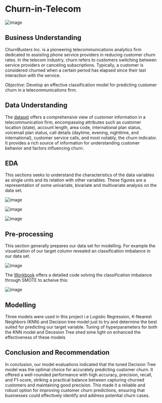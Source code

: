 # Churn-in-Telecom
![image](https://github.com/evamwende/Churn-in-Telecom/assets/82519367/98d61d54-0d36-4ff7-a8eb-19b32041f7d5)


## Business Understanding
ChurnBusters Inc. is a pioneering telecommunications analytics firm dedicated to assisting phone service providers in reducing customer churn rates. In the telecom industry, churn refers to customers switching between service providers or canceling subscriptions. Typically, a customer is considered churned when a certain period has elapsed since their last interaction with the service. 

*Objective*: Develop an effective classification model for predicting customer churn in a telecommunications firm.

## Data Understanding
The [dataset](https://www.kaggle.com/datasets/becksddf/churn-in-telecoms-dataset) offers a comprehensive view of customer information in a telecommunication firm, encompassing attributes such as customer location (state), account length, area code, international plan status, voicemail plan status, call details (daytime, evening, nighttime, and international), customer service calls, and most notably, the churn indicator. It provides a rich source of information for understanding customer behavior and factors influencing churn.

## EDA 
This sections seeks to understand the characteristics of the data variables as single units and its relation with other variables.
These figures are a representation of some univariate, bivariate and multivariate analysis on the data set.


![image](https://github.com/evamwende/Churn-in-Telecom/assets/82519367/559385f0-87f1-4042-9ba6-b189c82cf1c2)


![image](https://github.com/evamwende/Churn-in-Telecom/assets/82519367/2db75f5f-4c93-4f38-a93c-3d7fbb322c17)


![image](https://github.com/evamwende/Churn-in-Telecom/assets/82519367/64cdeb12-d6ba-4c57-bf26-5a112911fe4f)

## Pre-processing
This section generally prepares our data set for modelling. For example the visualization of our target column revealed an classification imbalance in our data set.


![image](https://github.com/evamwende/Churn-in-Telecom/assets/82519367/36c6a2a7-fce1-4be3-bf20-eb851c3fcd00)


The [Workbook](https://github.com/evamwende/Churn-in-Telecom/blob/main/Workbook.ipynb) offers a detailed code solving the classification imbalance through SMOTE to acheive this:


![image](https://github.com/evamwende/Churn-in-Telecom/assets/82519367/d02d4f23-0f28-4cf5-82e0-ae55f82ef16a)


## Modelling
Three models were used in this project i.e Logistic Regression,  K-Nearest Neighbors (KNN) and Decision tree model just to try and determine the best suited for predicting our target variable. Tuning of hyperparameters for both the KNN model and Decesion Tree shed sime light on enhanced the effectiveness of these models

## Conclusion and Recommendation
In conclusion, our model evaluations indicated that the tuned Decision Tree model was the optimal choice for accurately predicting customer churn. It offered a well-rounded performance with high accuracy, precision, recall, and F1-score, striking a practical balance between capturing churned customers and maintaining good precision. This made it a reliable and robust option for improving customer churn predictions, ensuring that businesses could effectively identify and address potential churn cases.

